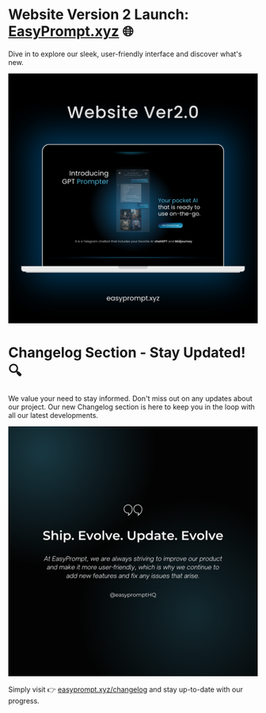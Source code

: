# Website Version 2 Launch: [EasyPrompt.xyz](https:htps//easyprompt.xyz) 🌐
Dive in to explore our sleek, user-friendly interface and discover what's new.

![image](<image/esp (12).png>) 

# Changelog Section - Stay Updated! 🔍
  We value your need to stay informed. Don't miss out on any updates about our project. Our new Changelog section is here to keep you in the loop with all our latest developments.

  ![image](<image/esp (7).png>)

  Simply visit 👉 [easyprompt.xyz/changelog](https://easyprompt.xyz/changelog) and stay up-to-date with our progress.
